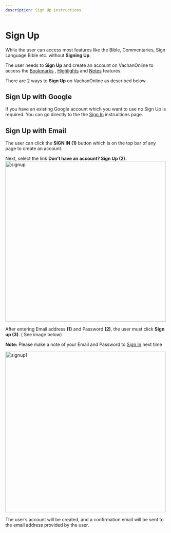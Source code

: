 ```yaml
---
description: Sign Up instructions
---
```


# Sign Up

While the user can access most features like the Bible, Commentaries, Sign Language Bible etc. without **Signing Up**.

The user needs to **Sign Up** and create an account on VachanOnline to access the [Bookmarks](./bookmarks) , [Highlights](./highlights) and [Notes](./notes) features.

There are 2 ways to **Sign Up** on VachanOnline as described below

## Sign Up with Google

If you have an existing Google account which you want to use no Sign Up is required. You can go directly to the the [Sign In](./signIn#sign-in-with-google) instructions page.

## Sign Up with Email

The user can click the **SIGN IN (1)** button which is on the top bar of any page to create an account.

Next, select the link **Don’t have an account? Sign Up (2)**.
<img src="/img/assets/signup.png"  width="500px" alt="signup"/>

After entering Email address **(1)** and Password **(2)**, the user must click **Sign up (3)**. ( See image below)

**Note:** Please make a note of your Email and Password to [Sign In](./signIn) next time

   <img src="/img/assets/signup1.png"  width="500px" alt="signup1"/>

The user’s account will be created, and a confirmation email will be sent to the email address provided by the user.
